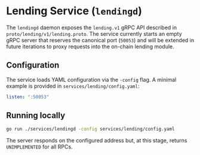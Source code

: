 # Lending Service (`lendingd`)

The `lendingd` daemon exposes the `lending.v1` gRPC API described in
`proto/lending/v1/lending.proto`. The service currently starts an empty gRPC
server that reserves the canonical port (`50053`) and will be extended in future
iterations to proxy requests into the on-chain lending module.

## Configuration

The service loads YAML configuration via the `-config` flag. A minimal example
is provided in `services/lending/config.yaml`:

```yaml
listen: ":50053"
```

## Running locally

```bash
go run ./services/lendingd -config services/lending/config.yaml
```

The server responds on the configured address but, at this stage, returns
`UNIMPLEMENTED` for all RPCs.
